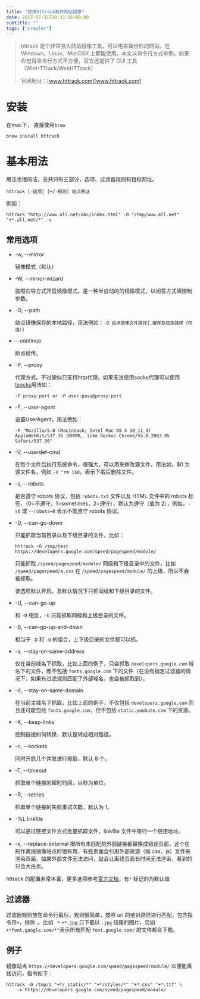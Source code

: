 ```yaml
---
title: "使用httrack制作网站镜像"
date: 2017-07-31T20:33:16+08:00
subtitle: ""
tags: ["crawler"]
---
```


> httrack 是个非常强大网站镜像工具，可以用来备份你的网站，在 Windows、Linux、MacOSX 上都能使用。本文以命令行方式举例，如果你觉得命令行方式不方便，官方还提供了 GUI 工具（WinHTTrack/WebHTTrack）
> 
> 官网地址：[www.httrack.com](www.httrack.com)


<!--more-->

# 安装
在mac下， 直接使用`brew`

```
brew install httrack
```

# 基本用法
用法也很简洁，总共只有三部分，选项、过滤器规则和目标网址。

```
httrack [-选项] [+/-规则] 站点网址
```

例如：

```
httrack "http://www.all.net/abc/index.html" -O "/tmp/www.all.net" "+*.all.net/*" -v
```

## 常用选项
* -w, --mirror

    镜像模式（默认）

* -W, --mirror-wizard

    按照向导方式开启镜像模式。是一种半自动的的镜像模式，以问答方式填控制参数。

* -O, --path

    站点镜像保存的本地路径，用法例如：`-O 站点镜像文件路径[,缓存及日志路径（可选）]`

* --continue

    断点续传。
    
* -P, --proxy

    代理方式。不过貌似只支持http代理，如果无法使用socks代理可以使用[tsocks](https://www.coderxing.com/install-tsocks-on-macos.html)用法如：

    ```
    -P proxy:port or -P user:pass@proxy:port
    ```

* -F, --user-agent

    设置UserAgent，用法例如：
    
    ```
    -F "Mozilla/5.0 (Macintosh; Intel Mac OS X 10_11_4) AppleWebKit/537.36 (KHTML, like Gecko) Chrome/55.0.2883.95 Safari/537.36"
    ```
    
* -V, --userdef-cmd

    在每个文件后执行系统命令，很强大，可以用来修改源文件，用法如，$0 为源文件名，例如 `-V "rm \$0`，表示下载后删除文件。

* -s, --robots

    是否遵守 robots 协议，包括 `robots.txt` 文件以及 HTML 文件中的 robots 标签，（0=不遵守，1=sometimes，2=遵守），默认为遵守（值为 2），例如，`-s0` 或 `--robots=0` 表示不能遵守 robots 协议。
    
* -D, --can-go-down

    只能抓取当前目录以及下级目录的文件，比如：

    ```
    httrack -O /tmp/test  https://developers.google.com/speed/pagespeed/module/
    ```
    只能抓取 `/speed/pagespeed/module/` 同级和下级目录中的文件，比如 `/speed/pagespeed/a.css` 在 `/speed/pagespeed/module/` 的上级，所以不会被抓取。

    该选项默认开启。及默认情况下只抓同级和下级目录的文件。

* -U, --can-go-up

    和 `-D` 相反，`-U` 只能抓取同级和上级目录的文件。

* -B, --can-go-up-and-down

    相当于 `-D` 和 `-U` 的组合，上下级目录的文件都可以抓。

* -a, --stay-on-same-address

    仅在当前域名下抓取，比如上面的例子，只会抓取 `developers.google.com` 域名下的文件，而不包括 `fonts.google.com` 下的文件（在没有指定过滤器的情况下，如果有过滤规则匹配了外部域名，也会被抓取到）。
    
* -d, --stay-on-same-domain

    在当前主域名下抓取，比如上面的例子，不仅包括 `developers.google.com` 而且还可能包括 `fonts.google.com`，但不包括 `static.youbute.com` 下的资源。

* -K, --keep-links

    控制链接如何转换，默认是转成相对路径。

* -c, --sockets

    同时开启几个并发进行抓取，默认 8 个。

* -T, --timeout

    抓取单个链接的超时时间，以秒为单位。

* -R, --retries

    抓取单个链接的失败重试次数，默认为 1。
   
* -%L linkfile

    可以通过链接文件方式批量抓取文件，linkfile 文件中每行一个链接地址。

* -x, --replace-external
    把所有未匹配的外部链接都替换成错误页面，这个在制作离线镜像站点时很有用，有些页面会引用外部资源（如 css、js）文件来渲染页面，如果外部文件无法访问，就会让离线页面长时间无法渲染，看到的只会大白页。

httrack 的配置非常丰富，更多选项参考[官方文档](https://www.httrack.com/html/fcguide.html)，有`*` 标记的为默认值

## 过滤器

过滤器规则放在命令行最后，规则很简单，按照 url 的绝对路径进行匹配，包含指令用`+`，排除`-`。比如 `-*` `+*.jpg` 只下载以 `.jpg` 结尾的图片，另如 `+*font.google.com/*"`表示所有匹配 `font.google.com/` 的文件都会下载。

## 例子

镜像站点 `https://developers.google.com/speed/pagespeed/module/` 以便能离线访问，指令如下：

```
httrack -O /tmp/a "+*/_static/*" "+*/styles/*" "+*.css" "+*.ttf" \
    -x https://developers.google.com/speed/pagespeed/module/
```